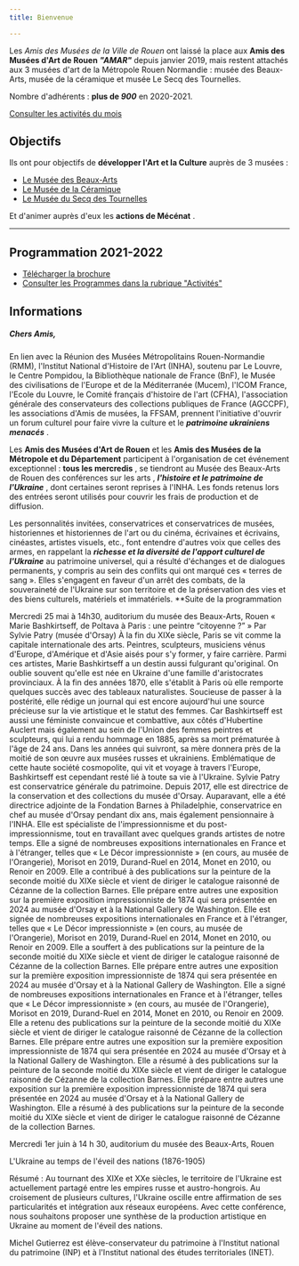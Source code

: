 ```yaml
---
title: Bienvenue

---
```

Les _Amis des Musées de la Ville de Rouen_ ont laissé la place aux **Amis des Musées d'Art de Rouen**         **_"AMAR"_** depuis janvier 2019, mais restent attachés aux 3 musées d'art de la Métropole Rouen Normandie : musée des Beaux-Arts, musée de la céramique et musée Le Secq des Tournelles.

Nombre d'adhérents : **plus de _900_** en 2020-2021.

[Consulter les activités du mois](/pages/activites-du-mois.html)

## Objectifs

Ils ont pour objectifs de **développer l'Art et la Culture** auprès de 3 musées :

* [Le Musée des Beaux-Arts](http://mbarouen.fr/fr)
* [Le Musée de la Céramique](http://museedelaceramique.fr/fr)
* [Le Musée du Secq des Tournelles](http://museelesecqdestournelles.fr/fr)

Et d'animer auprès d'eux les **actions de Mécénat** .

***

## Programmation 2021-2022

* [Télécharger la brochure](/fichiers/brochure-amar-2021-2022.pdf)
* [Consulter les Programmes dans la rubrique "Activités"](/pages/activites.html)

## **Informations**

##### Chers Amis,

En lien avec la Réunion des Musées Métropolitains Rouen-Normandie (RMM), l'Institut National d'Histoire de l'Art (INHA), soutenu par Le Louvre, le Centre Pompidou, la Bibliothèque nationale de France (BnF), le Musée des civilisations de l'Europe et de la Méditerranée (Mucem), l'ICOM France, l'Ecole du Louvre, le Comité français d'histoire de l'art (CFHA), l'association générale des conservateurs des collections publiques de France (AGCCPF), les associations d'Amis de musées, la FFSAM, prennent l'initiative d'ouvrir un forum culturel pour faire vivre la culture et le **_patrimoine ukrainiens menacés_** .

Les **Amis des Musées d'Art de Rouen** et les **Amis des Musées de la Métropole et du Département** participent à l'organisation de cet événement exceptionnel : **tous les mercredis** , se tiendront au Musée des Beaux-Arts de Rouen des conférences sur les arts , **_l'histoire et le patrimoine de l'Ukraine_** , dont certaines seront reprises à l'INHA. Les fonds retenus lors des entrées seront utilisés pour couvrir les frais de production et de diffusion.

Les personnalités invitées, conservatrices et conservatrices de musées, historiennes et historiennes de l'art ou du cinéma, écrivaines et écrivains, cinéastes, artistes visuels, etc., font entendre d'autres voix que celles des armes, en rappelant la **_richesse et la diversité de l'apport culturel de l'Ukraine_** au patrimoine universel, qui a résulté d'échanges et de dialogues permanents, y compris au sein des conflits qui ont marqué ces « terres de sang ». Elles s'engagent en faveur d'un arrêt des combats, de la souveraineté de l'Ukraine sur son territoire et de la préservation des vies et des biens culturels, matériels et immatériels. **Suite de la programmation

Mercredi 25 mai à 14h30, auditorium du musée des Beaux-Arts, Rouen « Marie Bashkirtseff, de Poltava à Paris : une peintre “citoyenne ?” » Par Sylvie Patry (musée d'Orsay) À la fin du XIXe siècle, Paris se vit comme la capitale internationale des arts. Peintres, sculpteurs, musiciens vénus d'Europe, d'Amérique et d'Asie aisés pour s'y former, y faire carrière. Parmi ces artistes, Marie Bashkirtseff a un destin aussi fulgurant qu'original. On oublie souvent qu'elle est née en Ukraine d'une famille d'aristocrates provinciaux. À la fin des années 1870, elle s'établit à Paris où elle remporte quelques succès avec des tableaux naturalistes. Soucieuse de passer à la postérité, elle rédige un journal qui est encore aujourd'hui une source précieuse sur la vie artistique et le statut des femmes. Car Bashkirtseff est aussi une féministe convaincue et combattive, aux côtés d'Hubertine Auclert mais également au sein de l'Union des femmes peintres et sculpteurs, qui lui a rendu hommage en 1885, après sa mort prématurée à l'âge de 24 ans. Dans les années qui suivront, sa mère donnera près de la moitié de son œuvre aux musées russes et ukrainiens. Emblématique de cette haute société cosmopolite, qui vit et voyage à travers l'Europe, Bashkirtseff est cependant resté lié à toute sa vie à l'Ukraine. Sylvie Patry est conservatrice générale du patrimoine. Depuis 2017, elle est directrice de la conservation et des collections du musée d'Orsay. Auparavant, elle a été directrice adjointe de la Fondation Barnes à Philadelphie, conservatrice en chef au musée d'Orsay pendant dix ans, mais également pensionnaire à l'INHA. Elle est spécialiste de l'impressionnisme et du post-impressionnisme, tout en travaillant avec quelques grands artistes de notre temps. Elle a signé de nombreuses expositions internationales en France et à l'étranger, telles que « Le Décor impressionniste » (en cours, au musée de l'Orangerie), Morisot en 2019, Durand-Ruel en 2014, Monet en 2010, ou Renoir en 2009. Elle a contribué à des publications sur la peinture de la seconde moitié du XIXe siècle et vient de diriger le catalogue raisonné de Cézanne de la collection Barnes. Elle prépare entre autres une exposition sur la première exposition impressionniste de 1874 qui sera présentée en 2024 au musée d'Orsay et à la National Gallery de Washington. Elle est signée de nombreuses expositions internationales en France et à l'étranger, telles que « Le Décor impressionniste » (en cours, au musée de l'Orangerie), Morisot en 2019, Durand-Ruel en 2014, Monet en 2010, ou Renoir en 2009. Elle a souffert à des publications sur la peinture de la seconde moitié du XIXe siècle et vient de diriger le catalogue raisonné de Cézanne de la collection Barnes. Elle prépare entre autres une exposition sur la première exposition impressionniste de 1874 qui sera présentée en 2024 au musée d'Orsay et à la National Gallery de Washington. Elle a signé de nombreuses expositions internationales en France et à l'étranger, telles que « Le Décor impressionniste » (en cours, au musée de l'Orangerie), Morisot en 2019, Durand-Ruel en 2014, Monet en 2010, ou Renoir en 2009. Elle a retenu des publications sur la peinture de la seconde moitié du XIXe siècle et vient de diriger le catalogue raisonné de Cézanne de la collection Barnes. Elle prépare entre autres une exposition sur la première exposition impressionniste de 1874 qui sera présentée en 2024 au musée d'Orsay et à la National Gallery de Washington. Elle a résumé à des publications sur la peinture de la seconde moitié du XIXe siècle et vient de diriger le catalogue raisonné de Cézanne de la collection Barnes. Elle prépare entre autres une exposition sur la première exposition impressionniste de 1874 qui sera présentée en 2024 au musée d'Orsay et à la National Gallery de Washington. Elle a résumé à des publications sur la peinture de la seconde moitié du XIXe siècle et vient de diriger le catalogue raisonné de Cézanne de la collection Barnes.

Mercredi 1er juin à 14 h 30, auditorium du musée des Beaux-Arts, Rouen

L'Ukraine au temps de l'éveil des nations (1876-1905)

Résumé : Au tournant des XIXe et XXe siècles, le territoire de l'Ukraine est actuellement partagé entre les empires russe et austro-hongrois. Au croisement de plusieurs cultures, l'Ukraine oscille entre affirmation de ses particularités et intégration aux réseaux européens. Avec cette conférence, nous souhaitons proposer une synthèse de la production artistique en Ukraine au moment de l'éveil des nations.

Michel Gutierrez est élève-conservateur du patrimoine à l'Institut national du patrimoine (INP) et à l'Institut national des études territoriales (INET).